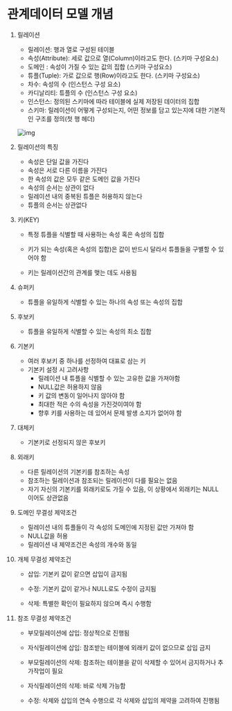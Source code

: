 # 관계데이터 모델 개념

1. 릴레이션

   - 릴레이션: 행과 열로 구성된 테이블
   - 속성(Attribute): 세로 값으로 열(Column)이라고도 한다. (스키마 구성요소)
   - 도메인 : 속성이 가질 수 있는 값의 집합 (스키마 구성요소)
   - 튜플(Tuple): 가로 값으로 행(Row)이라고도 한다. (스키마 구성요소)
   - 차수: 속성의 수 (인스턴스 구성 요소)
   - 카디날리티: 튜플의 수 (인스턴스 구성 요소)
   - 인스턴스: 정의된 스키마에 따라 테이블에 실제 저장된 데이터의 집합
   - 스키마: 릴레이션이 어떻게 구성되는지, 어떤 정보를 담고 있는지에 대한 기본적인 구조를 정의(첫 행 헤더)

   ![img](https://t1.daumcdn.net/cfile/tistory/997A69335A0AD58501)

2. 릴레이션의 특징
   - 속성은 단일 값을 가진다
   - 속성은 서로 다른 이름을 가진다
   - 한 속성의 값은 모두 같은 도메인 값을 가진다
   - 속성의 순서는 상관이 없다
   - 릴레이션 내의 중복된 튜플은 허용하지 않는다
   - 튜플의 순서는 상관없다

3. 키(KEY)

   - 특정 튜플을 식별할 때 사용하는 속성 혹은 속성의 집합

   - 키가 되는 속성(혹은 속성의 집합)은 값이 반드시 달라서 튜플들을 구별할 수 있어야 함

   - 키는 릴레이션간의 관계를 맺는 데도 사용됨

     

4. 슈퍼키
   - 튜플을 유일하게 식별할 수 있는 하나의 속성 또는 속성의 집합

5. 후보키
   - 튜플을 유일하게 식별할 수 있는 속성의 최소 집합

6. 기본키
   - 여러 후보키 중 하나를 선정하여 대표로 삼는 키
   - 기본키 설정 시 고려사항
     - 릴레이션 내 튜플을 식별할 수 있는 고유한 값을 가져야함
     - NULL값은 허용하지 않음
     - 키 값의 변동이 일어나지 않아야 함
     - 최대한 적은 수의 속성을 가진것이여야 함
     - 향후 키를 사용하는 데 있어서 문제 발생 소지가 없어야 함

7. 대체키
   - 기본키로 선정되지 않은 후보키

8. 외래키
   - 다른 릴레이션의 기본키를 참조하는 속성
   - 참조하는 릴레이션과 참조되는 릴레이션이 다를 필요는 없음
   - 자기 자신의 기본키를 외래키로도 가질 수 있음, 이 상황에서 외래키는 NULL 이어도 상관없음

9. 도메인 무결성 제약조건
   - 릴레이션 내의 튜플들이 각 속성의 도메인에 지정된 값만 가져야 함
   - NULL값을 허용
   - 릴레이션 내 제약조건은 속성의 개수와 동일

10. 개체 무결성 제약조건

    - 삽입: 기본키 값이 같으면 삽입이 금지됨

    - 수정: 기본키 값이 같거나 NULL로도 수정이 금지됨

    - 삭제: 특별한 확인이 필요하지 않으며 즉시 수행함

      

11. 참조 무결성 제약조건

    - 부모릴레이션에 삽입: 정상적으로 진행됨

    - 자식릴레이션에 삽입: 참조받는 테이블에 외래키 값이 없으므로 삽입 금지

    - 부모릴레이션의 삭제: 참조하는 테이블을 같이 삭제할 수 있어서 금지하거나 추가작업이 필요

    - 자식릴레이션의 삭제: 바로 삭제 가능함

    - 수정: 삭제와 삽입의 연속 수행으로 각 삭제와 삽입의 제약을 고려하여 진행됨

      

      